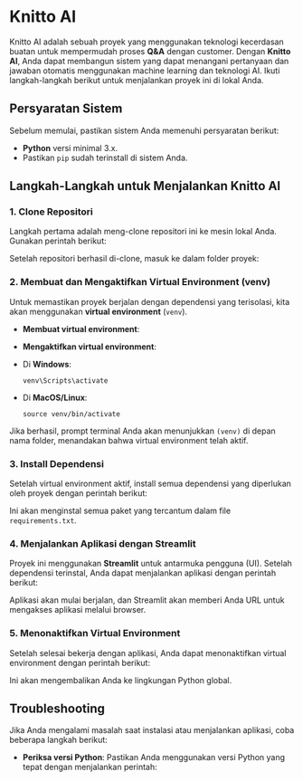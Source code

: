 # Knitto AI

Knitto AI adalah sebuah proyek yang menggunakan teknologi kecerdasan buatan untuk mempermudah proses **Q&A** dengan customer. Dengan **Knitto AI**, Anda dapat membangun sistem yang dapat menangani pertanyaan dan jawaban otomatis menggunakan machine learning dan teknologi AI. Ikuti langkah-langkah berikut untuk menjalankan proyek ini di lokal Anda.

## Persyaratan Sistem

Sebelum memulai, pastikan sistem Anda memenuhi persyaratan berikut:

- **Python** versi minimal 3.x.
- Pastikan `pip` sudah terinstall di sistem Anda.

## Langkah-Langkah untuk Menjalankan Knitto AI

### 1. Clone Repositori

Langkah pertama adalah meng-clone repositori ini ke mesin lokal Anda. Gunakan perintah berikut:


Setelah repositori berhasil di-clone, masuk ke dalam folder proyek:


### 2. Membuat dan Mengaktifkan Virtual Environment (venv)

Untuk memastikan proyek berjalan dengan dependensi yang terisolasi, kita akan menggunakan **virtual environment** (`venv`).

- **Membuat virtual environment**:


- **Mengaktifkan virtual environment**:

- Di **Windows**:

  ```
  venv\Scripts\activate
  ```

- Di **MacOS/Linux**:

  ```
  source venv/bin/activate
  ```

Jika berhasil, prompt terminal Anda akan menunjukkan `(venv)` di depan nama folder, menandakan bahwa virtual environment telah aktif.

### 3. Install Dependensi

Setelah virtual environment aktif, install semua dependensi yang diperlukan oleh proyek dengan perintah berikut:


Ini akan menginstal semua paket yang tercantum dalam file `requirements.txt`.

### 4. Menjalankan Aplikasi dengan Streamlit

Proyek ini menggunakan **Streamlit** untuk antarmuka pengguna (UI). Setelah dependensi terinstal, Anda dapat menjalankan aplikasi dengan perintah berikut:


Aplikasi akan mulai berjalan, dan Streamlit akan memberi Anda URL untuk mengakses aplikasi melalui browser.

### 5. Menonaktifkan Virtual Environment

Setelah selesai bekerja dengan aplikasi, Anda dapat menonaktifkan virtual environment dengan perintah berikut:


Ini akan mengembalikan Anda ke lingkungan Python global.

## Troubleshooting

Jika Anda mengalami masalah saat instalasi atau menjalankan aplikasi, coba beberapa langkah berikut:

- **Periksa versi Python**: Pastikan Anda menggunakan versi Python yang tepat dengan menjalankan perintah:

